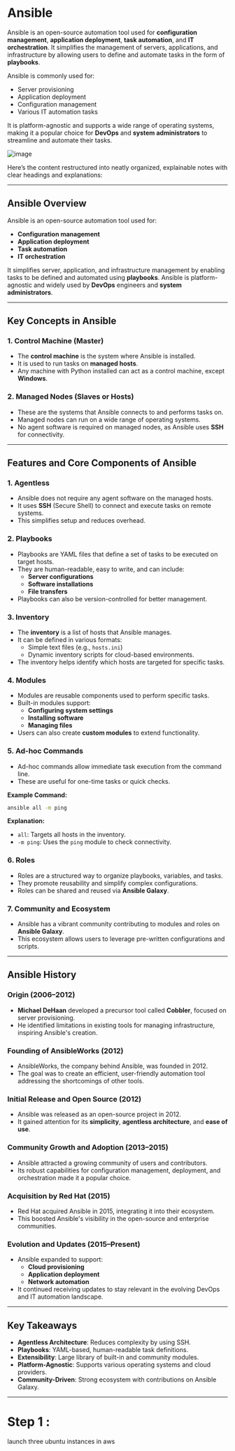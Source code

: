 # Ansible

Ansible is an open-source automation tool used for **configuration management**, **application deployment**, **task automation**, and **IT orchestration**. It simplifies the management of servers, applications, and infrastructure by allowing users to define and automate tasks in the form of **playbooks**.

Ansible is commonly used for:
- Server provisioning
- Application deployment
- Configuration management
- Various IT automation tasks

It is platform-agnostic and supports a wide range of operating systems, making it a popular choice for **DevOps** and **system administrators** to streamline and automate their tasks.

![image](https://github.com/user-attachments/assets/05a775d1-709b-424b-a00e-9927bd23034a)

Here’s the content restructured into neatly organized, explainable notes with clear headings and explanations:

---

## **Ansible Overview**

Ansible is an open-source automation tool used for:  
- **Configuration management**  
- **Application deployment**  
- **Task automation**  
- **IT orchestration**

It simplifies server, application, and infrastructure management by enabling tasks to be defined and automated using **playbooks**. Ansible is platform-agnostic and widely used by **DevOps** engineers and **system administrators**.

---

## **Key Concepts in Ansible**

### **1. Control Machine (Master)**
- The **control machine** is the system where Ansible is installed.  
- It is used to run tasks on **managed hosts**.  
- Any machine with Python installed can act as a control machine, except **Windows**.  

### **2. Managed Nodes (Slaves or Hosts)**
- These are the systems that Ansible connects to and performs tasks on.  
- Managed nodes can run on a wide range of operating systems.  
- No agent software is required on managed nodes, as Ansible uses **SSH** for connectivity.  

---

## **Features and Core Components of Ansible**

### **1. Agentless**
- Ansible does not require any agent software on the managed hosts.  
- It uses **SSH** (Secure Shell) to connect and execute tasks on remote systems.  
- This simplifies setup and reduces overhead.

### **2. Playbooks**
- Playbooks are YAML files that define a set of tasks to be executed on target hosts.  
- They are human-readable, easy to write, and can include:  
  - **Server configurations**  
  - **Software installations**  
  - **File transfers**  
- Playbooks can also be version-controlled for better management.  

### **3. Inventory**
- The **inventory** is a list of hosts that Ansible manages.  
- It can be defined in various formats:  
  - Simple text files (e.g., `hosts.ini`)  
  - Dynamic inventory scripts for cloud-based environments.  
- The inventory helps identify which hosts are targeted for specific tasks.  

### **4. Modules**
- Modules are reusable components used to perform specific tasks.  
- Built-in modules support:  
  - **Configuring system settings**  
  - **Installing software**  
  - **Managing files**  
- Users can also create **custom modules** to extend functionality.  

### **5. Ad-hoc Commands**
- Ad-hoc commands allow immediate task execution from the command line.  
- These are useful for one-time tasks or quick checks.  

**Example Command:**  
```bash
ansible all -m ping
```

**Explanation:**
- `all`: Targets all hosts in the inventory.  
- `-m ping`: Uses the `ping` module to check connectivity.  

### **6. Roles**
- Roles are a structured way to organize playbooks, variables, and tasks.  
- They promote reusability and simplify complex configurations.  
- Roles can be shared and reused via **Ansible Galaxy**.

### **7. Community and Ecosystem**
- Ansible has a vibrant community contributing to modules and roles on **Ansible Galaxy**.  
- This ecosystem allows users to leverage pre-written configurations and scripts.

---

## **Ansible History**

### **Origin (2006–2012)**
- **Michael DeHaan** developed a precursor tool called **Cobbler**, focused on server provisioning.  
- He identified limitations in existing tools for managing infrastructure, inspiring Ansible's creation.

### **Founding of AnsibleWorks (2012)**  
- AnsibleWorks, the company behind Ansible, was founded in 2012.  
- The goal was to create an efficient, user-friendly automation tool addressing the shortcomings of other tools.

### **Initial Release and Open Source (2012)**  
- Ansible was released as an open-source project in 2012.  
- It gained attention for its **simplicity**, **agentless architecture**, and **ease of use**.

### **Community Growth and Adoption (2013–2015)**  
- Ansible attracted a growing community of users and contributors.  
- Its robust capabilities for configuration management, deployment, and orchestration made it a popular choice.

### **Acquisition by Red Hat (2015)**  
- Red Hat acquired Ansible in 2015, integrating it into their ecosystem.  
- This boosted Ansible's visibility in the open-source and enterprise communities.

### **Evolution and Updates (2015–Present)**  
- Ansible expanded to support:  
  - **Cloud provisioning**  
  - **Application deployment**  
  - **Network automation**  
- It continued receiving updates to stay relevant in the evolving DevOps and IT automation landscape.

---

## **Key Takeaways**
- **Agentless Architecture**: Reduces complexity by using SSH.  
- **Playbooks**: YAML-based, human-readable task definitions.  
- **Extensibility**: Large library of built-in and community modules.  
- **Platform-Agnostic**: Supports various operating systems and cloud providers.  
- **Community-Driven**: Strong ecosystem with contributions on Ansible Galaxy.

---

# Step 1 : 
launch three ubuntu instances in aws
